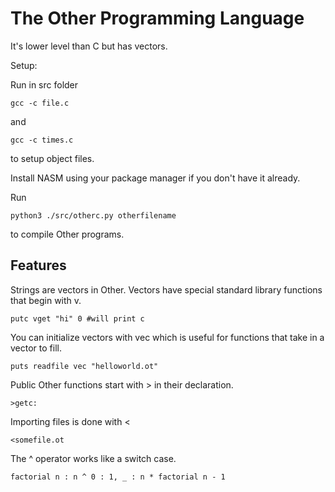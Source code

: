 # The Other Programming Language
It's lower level than C but has vectors.

Setup:

Run in src folder

    gcc -c file.c

and

    gcc -c times.c

to setup object files.

Install NASM using your package manager if you don't have it already.

Run

    python3 ./src/otherc.py otherfilename

to compile Other programs.

## Features

Strings are vectors in Other. Vectors have special standard library functions that begin with v.

    putc vget "hi" 0 #will print c

You can initialize vectors with vec which is useful for functions that take in a vector to fill.

    puts readfile vec "helloworld.ot"

Public Other functions start with > in their declaration.

    >getc:
    
Importing files is done with <

    <somefile.ot
    
The ^ operator works like a switch case.

    factorial n : n ^ 0 : 1, _ : n * factorial n - 1
